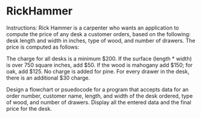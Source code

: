 # RickHammer

Instructions: Rick Hammer is a carpenter who wants an application to compute the price of any desk a customer orders, based on the following: desk length and width in inches, type of wood, and number of drawers. The price is computed as follows:

The charge for all desks is a minimum $200.
If the surface (length * width) is over 750 square inches, add $50.
If the wood is mahogany add $150; for oak, add $125. No charge is added for pine.
For every drawer in the desk, there is an additional $30 charge.

Design a flowchart or psuedocode for a program that accepts data for an order number, customer name, length, and width of the desk ordered, type of wood, and number of drawers. Display all the entered data and the final price for the desk.


